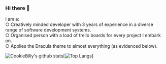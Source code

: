 ### Hi there 👋

I am a:  
○ Creatively minded developer with 3 years of experience in a diverse range of software development systems.  
○ Organised person with a load of trello boards for every project I embark on.  
○ Applies the Dracula theme to almost everything (as evidenced below).  

![CookieBilly's github stats](https://github-readme-stats.vercel.app/api?username=CookieBilly&theme=dracula&show_icons=true)[![Top Langs](https://github-readme-stats.vercel.app/api/top-langs/?username=CookieBilly&theme=dracula&layout=compact)]
